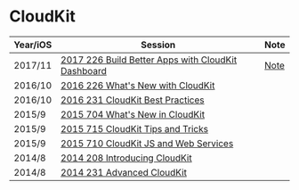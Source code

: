 # CloudKit 


Year/iOS|Session|Note
---|---|---
2017/11|[2017 226 Build Better Apps with CloudKit Dashboard](https://developer.apple.com/videos/play/wwdc2017/226/)|[Note](2017-226-build-better-apps-with-cloudkit-dashboard)
2016/10|[2016 226 What's New with CloudKit](https://developer.apple.com/videos/play/wwdc2016/226/)
2016/10|[2016 231 CloudKit Best Practices](https://developer.apple.com/videos/play/wwdc2016/231/)
2015/9|[2015 704 What's New in CloudKit](https://developer.apple.com/videos/play/wwdc2015/704)
2015/9|[2015 715 CloudKit Tips and Tricks](https://developer.apple.com/videos/play/wwdc2015/715/)
2015/9|[2015 710 CloudKit JS and Web Services](https://developer.apple.com/videos/play/wwdc2015/710)
2014/8|[2014 208 Introducing CloudKit](https://developer.apple.com/videos/play/wwdc2014/208/)
2014/8|[2014 231 Advanced CloudKit](https://developer.apple.com/videos/play/wwdc2014/231/)